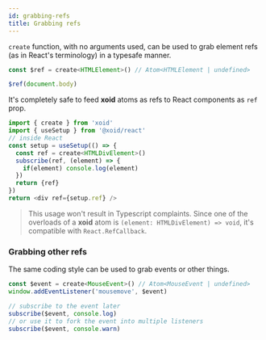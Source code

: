 ```yaml
---
id: grabbing-refs
title: Grabbing refs
---
```


`create` function, with no arguments used, can be used to grab element refs (as in React's terminology) in a typesafe manner. 

```js
const $ref = create<HTMLElement>() // Atom<HTMLElement | undefined>

$ref(document.body)
```

It's completely safe to feed **xoid** atoms as refs to React components as `ref` prop.

```js
import { create } from 'xoid'
import { useSetup } from '@xoid/react'
// inside React
const setup = useSetup(() => {
  const ref = create<HTMLDivElement>()
  subscribe(ref, (element) => {
    if(element) console.log(element)
  })
  return {ref}
})
return <div ref={setup.ref} />
```
> This usage won't result in Typescript complaints. Since one of the overloads of a **xoid** atom is `(element: HTMLDivElement) => void`, it's compatible with `React.RefCallback`.

### Grabbing other refs

The same coding style can be used to grab events or other things. 

```js
const $event = create<MouseEvent>() // Atom<MouseEvent | undefined>
window.addEventListener('mousemove', $event)

// subscribe to the event later
subscribe($event, console.log)
// or use it to fork the event into multiple listeners
subscribe($event, console.warn)
```

